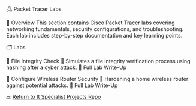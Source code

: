 🖧 Packet Tracer Labs

📌 Overview
This section contains Cisco Packet Tracer labs covering networking fundamentals, security configurations, and troubleshooting. Each lab includes step-by-step documentation and key learning points.

🗂️ Labs

🔹 File Integrity Check
💾 Simulates a file integrity verification process using hashing after a cyber attack.
📂 Full Lab Write-Up

🔹 Configure Wireless Router Security
📶 Hardening a home wireless router against potential attacks.
📂 Full Lab Write-Up



🔙 [Return to It Specialist Projects Repo](https://github.com/proxymc/it-specialist-projects/blob/main/README.md)
